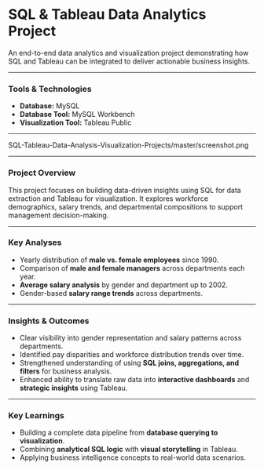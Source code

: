 # SQL & Tableau Data Analytics Project

An end-to-end data analytics and visualization project demonstrating how SQL and Tableau can be integrated to deliver actionable business insights.

---

### Tools & Technologies

* **Database:** MySQL
* **Database Tool:** MySQL Workbench
* **Visualization Tool:** Tableau Public

---

<!-- ### Live Dashboard

[View Dashboard on Tableau Public](https://public.tableau.com/profile/phonethiriyadana#!/vizhome/IntegratingSQLandTableauforDataAnalyticsandBusinessIntelligence/Dashboard1)

![Dashboard Preview](https://github.com/RaunakBansod )-->

SQL-Tableau-Data-Analysis-Visualization-Projects/master/screenshot.png

---

### Project Overview

This project focuses on building data-driven insights using SQL for data extraction and Tableau for visualization. It explores workforce demographics, salary trends, and departmental compositions to support management decision-making.

---

### Key Analyses

* Yearly distribution of **male vs. female employees** since 1990.
* Comparison of **male and female managers** across departments each year.
* **Average salary analysis** by gender and department up to 2002.
* Gender-based **salary range trends** across departments.

---

### Insights & Outcomes

* Clear visibility into gender representation and salary patterns across departments.
* Identified pay disparities and workforce distribution trends over time.
* Strengthened understanding of using **SQL joins, aggregations, and filters** for business analysis.
* Enhanced ability to translate raw data into **interactive dashboards** and **strategic insights** using Tableau.

---

### Key Learnings

* Building a complete data pipeline from **database querying to visualization**.
* Combining **analytical SQL logic** with **visual storytelling** in Tableau.
* Applying business intelligence concepts to real-world data scenarios.


